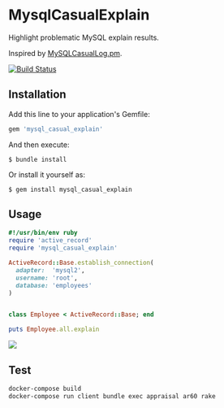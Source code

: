 # MysqlCasualExplain

Highlight problematic MySQL explain results.

Inspired by [MySQLCasualLog.pm](https://gist.github.com/kamipo/839e8a5b6d12bddba539).

[![Build Status](https://travis-ci.org/winebarrel/mysql_casual_explain.svg?branch=master)](https://travis-ci.org/winebarrel/mysql_casual_explain)

## Installation

Add this line to your application's Gemfile:

```ruby
gem 'mysql_casual_explain'
```

And then execute:

    $ bundle install

Or install it yourself as:

    $ gem install mysql_casual_explain

## Usage

```ruby
#!/usr/bin/env ruby
require 'active_record'
require 'mysql_casual_explain'

ActiveRecord::Base.establish_connection(
  adapter:  'mysql2',
  username: 'root',
  database: 'employees'
)


class Employee < ActiveRecord::Base; end

puts Employee.all.explain
```

![](https://user-images.githubusercontent.com/117768/89421006-7656dd00-d76e-11ea-844d-e0dd43ef8460.png)

## Test

```sh
docker-compose build
docker-compose run client bundle exec appraisal ar60 rake
```
